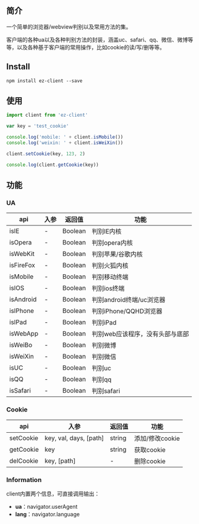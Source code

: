 ## 简介

一个简单的浏览器/webview判别以及常用方法的集。

客户端的各种ua以及各种判别方法的封装，涵盖uc、safari、qq、微信、微博等等，以及各种基于客户端的常用操作，比如cookie的读/写/删等等。


## Install

```shell
npm install ez-client --save
```


## 使用

```javascript
import client from 'ez-client'

var key = 'test_cookie'

console.log('mobile: ' + client.isMobile())
console.log('weixin: ' + client.isWeiXin())

client.setCookie(key, 123, 2)

console.log(client.getCookie(key))
```


## 功能

### UA

api | 入参 | 返回值 | 功能
--- | ---- | ------ | ----
isIE        |    -    |    Boolean    |    判别IE内核
isOpera     |    -    |    Boolean    |    判别opera内核
isWebKit    |    -    |    Boolean    |    判别苹果/谷歌内核
isFireFox   |    -    |    Boolean    |    判别火狐内核
isMobile    |    -    |    Boolean    |    判别移动终端
isIOS       |    -    |    Boolean    |    判别ios终端
isAndroid   |    -    |    Boolean    |    判别android终端/uc浏览器
isIPhone    |    -    |    Boolean    |    判别iPhone/QQHD浏览器
isIPad      |    -    |    Boolean    |    判别iPad
isWebApp    |    -    |    Boolean    |    判别web应该程序，没有头部与底部
isWeiBo     |    -    |    Boolean    |    判别微博
isWeiXin    |    -    |    Boolean    |    判别微信
isUC        |    -    |    Boolean    |    判别uc
isQQ        |    -    |    Boolean    |    判别qq
isSafari    |    -    |    Boolean    |    判别safari


### Cookie

api | 入参 | 返回值 | 功能
--- | ---- | ------ | ----
﻿setCookie   | key, val, days, [path] |    string    |    添加/修改cookie
getCookie   | key                    |    string    |    获取cookie
delCookie   | key, [path]            |       -      |    删除cookie


### Information

client内置两个信息，可直接调用输出：

- **ua**：navigator.userAgent
- **lang**：navigator.language

